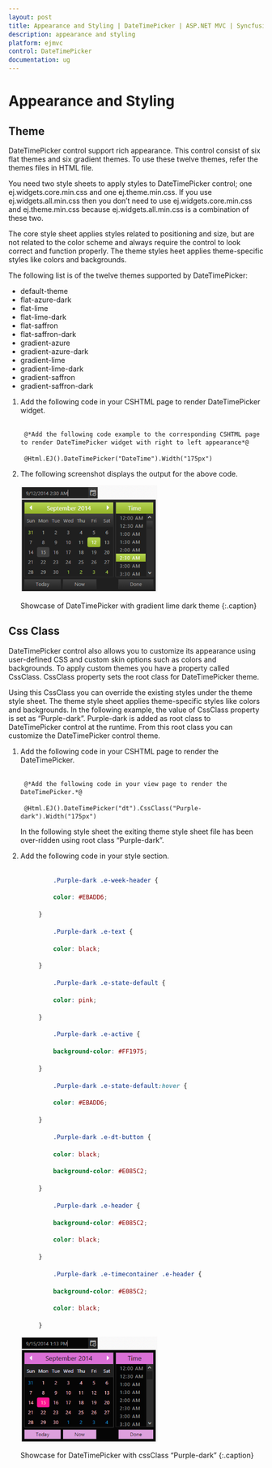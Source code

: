 ```yaml
---
layout: post
title: Appearance and Styling | DateTimePicker | ASP.NET MVC | Syncfusion
description: appearance and styling
platform: ejmvc
control: DateTimePicker
documentation: ug
---
```


# Appearance and Styling

## Theme

DateTimePicker control support rich appearance. This control consist of six flat themes and six gradient themes. To use these twelve themes, refer the themes files in HTML file. 

You need two style sheets to apply styles to DateTimePicker control; one ej.widgets.core.min.css and one ej.theme.min.css. If you use ej.widgets.all.min.css then you don’t need to use ej.widgets.core.min.css and ej.theme.min.css because ej.widgets.all.min.css is a combination of these two.

The core style sheet applies styles related to positioning and size, but are not related to the color scheme and always require the control to look correct and function properly. The theme styles heet applies theme-specific styles like colors and backgrounds.

The following list is of the twelve themes supported by DateTimePicker:

* default-theme
* flat-azure-dark
* flat-lime
* flat-lime-dark
* flat-saffron
* flat-saffron-dark
* gradient-azure
* gradient-azure-dark
* gradient-lime
* gradient-lime-dark
* gradient-saffron
* gradient-saffron-dark



1. Add the following code in your CSHTML page to render DateTimePicker widget. 

   ~~~ cshtml
   
	@*Add the following code example to the corresponding CSHTML page to render DateTimePicker widget with right to left appearance*@

	@Html.EJ().DateTimePicker("DateTime").Width("175px")

   ~~~
   
   
   

2. The following screenshot displays the output for the above code.

	![](Appearance-and-Styling_images/Appearance-and-Styling_img1.png)
    
	Showcase of DateTimePicker with gradient lime dark theme
	{:.caption}


## Css Class

DateTimePicker control also allows you to customize its appearance using user-defined CSS and custom skin options such as colors and backgrounds. To apply custom themes you have a property called CssClass. CssClass property sets the root class for DateTimePicker theme.

Using this CssClass you can override the existing styles under the theme style sheet. The theme style sheet applies theme-specific styles like colors and backgrounds. In the following example, the value of CssClass property is set as “Purple-dark”. Purple-dark is added as root class to DateTimePicker control at the runtime. From this root class you can customize the DateTimePicker control theme.

1. Add the following code in your CSHTML page to render the DateTimePicker.


   ~~~ cshtml
   	 
	@*Add the following code in your view page to render the DateTimePicker.*@

	@Html.EJ().DateTimePicker("dt").CssClass("Purple-dark").Width("175px")

   ~~~
   


   In the following style sheet the exiting theme style sheet file has been over-ridden using root class “Purple-dark”. 

2. Add the following code in your style section.


   ~~~ css    
	 
			.Purple-dark .e-week-header {

			color: #EBADD6;

		}

			.Purple-dark .e-text {

			color: black;

		}

			.Purple-dark .e-state-default {

			color: pink;

		}

			.Purple-dark .e-active {

			background-color: #FF1975;

		}

			.Purple-dark .e-state-default:hover {

			color: #EBADD6;

		}

			.Purple-dark .e-dt-button {

			color: black;

			background-color: #E085C2;

		}

			.Purple-dark .e-header {

			background-color: #E085C2;

			color: black;

		}

			.Purple-dark .e-timecontainer .e-header {

			background-color: #E085C2;

			color: black;

		}

   ~~~
   


    



	![](Appearance-and-Styling_images/Appearance-and-Styling_img2.png)

    Showcase for DateTimePicker with cssClass “Purple-dark”
    {:.caption}

